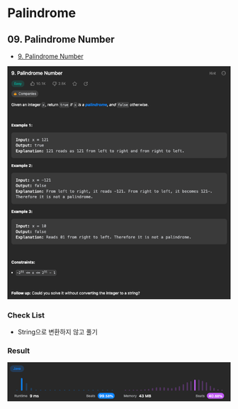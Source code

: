 # Palindrome

## 09. Palindrome Number

- [9. Palindrome Number](https://leetcode.com/problems/palindrome-number/description/)

![palindromeNumber.png](../../assets/palindromeNumber.png)

### Check List
- String으로 변환하지 않고 풀기

### Result

![palindromeNumberResult.png](../../assets/palindromeNumberResult.png)

